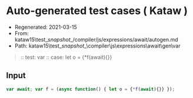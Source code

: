 # Auto-generated test cases ( Kataw )
- Regenerated: 2021-03-15
- From: kataw15\test\__snapshot__/compiler/js/expressions/await/autogen.md
- Path: kataw15\test\__snapshot__\compiler\js\expressions\await\gen\var
> :: test: var
> :: case: let o = {*f(await){}}
## Input

`````js
var await; var f = (async function() { let o = {*f(await){}} });
`````
